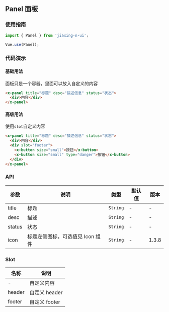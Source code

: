 ## Panel 面板

### 使用指南
``` javascript
import { Panel } from 'jiaxing-n-ui';

Vue.use(Panel);
```

### 代码演示

#### 基础用法
面板只是一个容器，里面可以放入自定义的内容

```html
<x-panel title="标题" desc="描述信息" status="状态">
  <div>内容</div>
</x-panel>
```

#### 高级用法
使用`slot`自定义内容

```html
<x-panel title="标题" desc="描述信息" status="状态">
  <div>内容</div>
  <div slot="footer">
    <x-button size="small">按钮</x-button>
    <x-button size="small" type="danger">按钮</x-button>
  </div>
</x-panel>
```

### API

| 参数 | 说明 | 类型 | 默认值 | 版本 |
|------|------|------|------|------|
| title | 标题 | `String` | - | - |
| desc | 描述 | `String` | - | - |
| status | 状态 | `String` | - | - |
| icon | 标题左侧图标，可选值见 Icon 组件 | `String` | - | 1.3.8 |

### Slot

| 名称 | 说明 |
|------|------|
| - | 自定义内容 |
| header | 自定义 header |
| footer | 自定义 footer |
